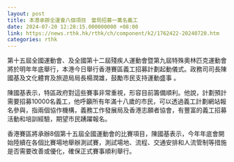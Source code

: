 ```yaml
---
layout: post
title: 本港承辧全運會八個項目　當局招募一萬名義工
date: 2024-07-20 12:28:15.000000000 +08:00
link: https://news.rthk.hk/rthk/ch/component/k2/1762422-20240720.htm
categories: rthk
---
```


第十五屆全國運動會、及全國第十二屆殘疾人運動會暨第九屆特殊奧林匹克運動會將於明年年底舉行，本港今日舉行香港賽區義工招募計劃起動儀式。政務司司長陳國基及文化體育及旅遊局局長楊潤雄，鼓勵市民支持運動盛事 。

陳國基表示，特區政府對這些賽事非常重視，形容目前籌備順利。他說，計劃預計需要招募10000名義工，他呼籲所有年滿十八歲的市民，可以透過義工計劃網站報名參與，指兩個協作機構，義務工作發展局及香港志願者協會，有豐富的義工招募活動和培訓經驗，期望市民踴躍報名。

香港賽區將承辦8個第十五屆全國運動會的比賽項目，陳國基表示，今年年底會開始陸續在各個比賽場地舉辦測試賽，測試場地、流程、交通安排和人流管制等措施是否需要改善或優化，確保正式賽事順利舉行。

